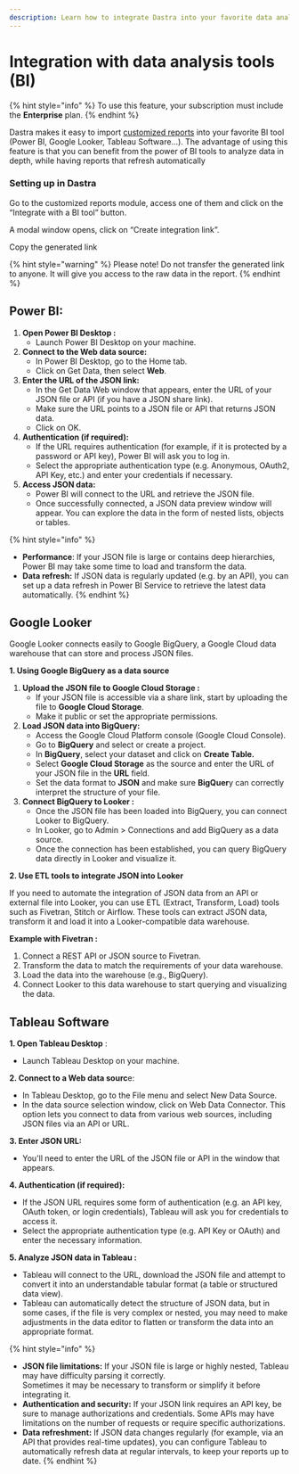 ```yaml
---
description: Learn how to integrate Dastra into your favorite data analysis tool!
---
```


# Integration with data analysis tools (BI)

{% hint style="info" %}
To use this feature, your subscription must include the **Enterprise** plan.
{% endhint %}

Dastra makes it easy to import [customized reports](./) into your favorite BI tool (Power BI, Google Looker, Tableau Software...). The advantage of using this feature is that you can benefit from the power of BI tools to analyze data in depth, while having reports that refresh automatically

### Setting up in Dastra

Go to the customized reports module, access one of them and click on the “Integrate with a BI tool” button.&#x20;

A modal window opens, click on “Create integration link”.&#x20;

Copy the generated link&#x20;

{% hint style="warning" %}
Please note! Do not transfer the generated link to anyone. It will give you access to the raw data in the report.
{% endhint %}

##

## Power BI:

1. **Open Power BI Desktop :**
   * Launch Power BI Desktop on your machine.
2. **Connect to the Web data source:**
   * In Power BI Desktop, go to the Home tab.
   * Click on Get Data, then select **Web**.
3. **Enter the URL of the JSON link:**
   * In the Get Data Web window that appears, enter the URL of your JSON file or API (if you have a JSON share link).
   * Make sure the URL points to a JSON file or API that returns JSON data.
   * Click on OK.
4. **Authentication (if required):**
   * If the URL requires authentication (for example, if it is protected by a password or API key), Power BI will ask you to log in.
   * Select the appropriate authentication type (e.g. Anonymous, OAuth2, API Key, etc.) and enter your credentials if necessary.
5. **Access JSON data:**
   * Power BI will connect to the URL and retrieve the JSON file.
   * Once successfully connected, a JSON data preview window will appear. You can explore the data in the form of nested lists, objects or tables.

{% hint style="info" %}
* **Performance**: If your JSON file is large or contains deep hierarchies, Power BI may take some time to load and transform the data.
* **Data refresh:** If JSON data is regularly updated (e.g. by an API), you can set up a data refresh in Power BI Service to retrieve the latest data automatically.
{% endhint %}

### &#x20;<a href="#google-looker" id="google-looker"></a>

## Google Looker <a href="#google-looker" id="google-looker"></a>

Google Looker connects easily to Google BigQuery, a Google Cloud data warehouse that can store and process JSON files.

**1. Using Google BigQuery as a data source**

1. **Upload the JSON file to Google Cloud Storage :**
   * If your JSON file is accessible via a share link, start by uploading the file to **Google Cloud Storage**.
   * Make it public or set the appropriate permissions.
2. **Load JSON data into BigQuery:**
   * Access the Google Cloud Platform console (Google Cloud Console).
   * Go to **BigQuery** and select or create a project.
   * In **BigQuery**, select your dataset and click on **Create Table.**
   * Select **Google Cloud Storage** as the source and enter the URL of your JSON file in the **URL** field.
   * Set the data format to **JSON** and make sure **BigQuer**y can correctly interpret the structure of your file.
3. **Connect BigQuery to Looker :**
   * Once the JSON file has been loaded into BigQuery, you can connect Looker to BigQuery.
   * In Looker, go to Admin > Connections and add BigQuery as a data source.
   * Once the connection has been established, you can query BigQuery data directly in Looker and visualize it.

**2. Use ETL tools to integrate JSON into Looker**

If you need to automate the integration of JSON data from an API or external file into Looker, you can use ETL (Extract, Transform, Load) tools such as Fivetran, Stitch or Airflow. These tools can extract JSON data, transform it and load it into a Looker-compatible data warehouse.

**Example with Fivetran :**

1. Connect a REST API or JSON source to Fivetran.
2. Transform the data to match the requirements of your data warehouse.
3. Load the data into the warehouse (e.g., BigQuery).
4. Connect Looker to this data warehouse to start querying and visualizing the data.

#### &#x20;<a href="#tableau-software" id="tableau-software"></a>

## Tableau Software <a href="#tableau-software" id="tableau-software"></a>

**1. Open Tableau Desktop** :

* Launch Tableau Desktop on your machine.

**2. Connect to a Web data sourc**e:

* In Tableau Desktop, go to the File menu and select New Data Source.
* In the data source selection window, click on Web Data Connector. This option lets you connect to data from various web sources, including JSON files via an API or URL.

**3. Enter JSON URL:**

* You'll need to enter the URL of the JSON file or API in the window that appears.

**4. Authentication (if required):**

* If the JSON URL requires some form of authentication (e.g. an API key, OAuth token, or login credentials), Tableau will ask you for credentials to access it.
* Select the appropriate authentication type (e.g. API Key or OAuth) and enter the necessary information.

**5. Analyze JSON data in Tableau :**

* Tableau will connect to the URL, download the JSON file and attempt to convert it into an understandable tabular format (a table or structured data view).
* Tableau can automatically detect the structure of JSON data, but in some cases, if the file is very complex or nested, you may need to make adjustments in the data editor to flatten or transform the data into an appropriate format.

{% hint style="info" %}
* **JSON file limitations:** If your JSON file is large or highly nested, Tableau may have difficulty parsing it correctly.\
  Sometimes it may be necessary to transform or simplify it before integrating it.
* **Authentication and security:** If your JSON link requires an API key, be sure to manage authorizations and credentials. Some APIs may have limitations on the number of requests or require specific authorizations.
* **Data refreshment:** If JSON data changes regularly (for example, via an API that provides real-time updates), you can configure Tableau to automatically refresh data at regular intervals, to keep your reports up to date.
{% endhint %}
